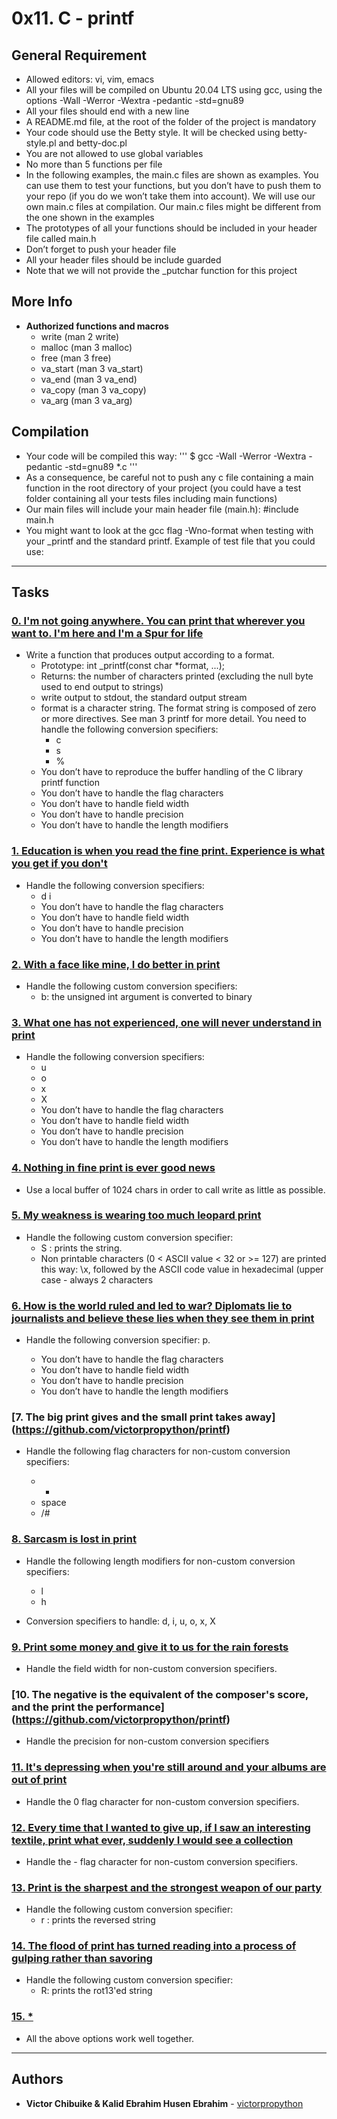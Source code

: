 # 0x11. C - printf

## General Requirement

* Allowed editors: vi, vim, emacs
* All your files will be compiled on Ubuntu 20.04 LTS using gcc, using the options -Wall -Werror -Wextra -pedantic -std=gnu89
* All your files should end with a new line
* A README.md file, at the root of the folder of the project is mandatory
* Your code should use the Betty style. It will be checked using betty-style.pl and betty-doc.pl
* You are not allowed to use global variables
* No more than 5 functions per file
* In the following examples, the main.c files are shown as examples. You can use them to test your functions, but you don’t have to push them to your repo (if you do we won’t take them into account). We will use our own main.c files at compilation. Our main.c files might be different from the one shown in the examples
* The prototypes of all your functions should be included in your header file called main.h
* Don’t forget to push your header file
* All your header files should be include guarded
* Note that we will not provide the _putchar function for this project

## More Info
* **Authorized functions and macros** 
  * write (man 2 write)
  * malloc (man 3 malloc)
  * free (man 3 free)
  * va_start (man 3 va_start)
  * va_end (man 3 va_end)
  * va_copy (man 3 va_copy)
  * va_arg (man 3 va_arg)

## Compilation 
* Your code will be compiled this way:
''' $ gcc -Wall -Werror -Wextra -pedantic -std=gnu89 *.c '''
* As a consequence, be careful not to push any c file containing a main function in the root directory of your project (you could have a test folder containing all your tests files including main functions)
* Our main files will include your main header file (main.h): #include main.h
* You might want to look at the gcc flag -Wno-format when testing with your _printf and the standard printf. Example of test file that you could use:

---
## Tasks

### [0. I'm not going anywhere. You can print that wherever you want to. I'm here and I'm a Spur for life](https://github.com/victorpropython/printf)

* Write a function that produces output according to a format.
  * Prototype: int _printf(const char *format, ...);
  * Returns: the number of characters printed (excluding the null byte used to end output to strings)
  * write output to stdout, the standard output stream
  * format is a character string. The format string is composed of zero or more directives. See man 3 printf for more detail. You need to handle the following conversion specifiers:
	* c
	* s
	* %
  * You don’t have to reproduce the buffer handling of the C library printf function
  * You don’t have to handle the flag characters
  * You don’t have to handle field width
  * You don’t have to handle precision
  * You don’t have to handle the length modifiers

### [1. Education is when you read the fine print. Experience is what you get if you don't](https://github.com/victorpropython/printf)

* Handle the following conversion specifiers:
  * d
i
  * You don’t have to handle the flag characters
  * You don’t have to handle field width
  * You don’t have to handle precision
  * You don’t have to handle the length modifiers

### [ 2. With a face like mine, I do better in print](https://github.com/victorpropython/printf)
* Handle the following custom conversion specifiers:
  * b: the unsigned int argument is converted to binary

### [3. What one has not experienced, one will never understand in print](https://github.com/victorpropython/printf)

* Handle the following conversion specifiers:
  * u
  * o
  * x
  * X
  * You don’t have to handle the flag characters
  * You don’t have to handle field width
  * You don’t have to handle precision
  * You don’t have to handle the length modifiers

### [4. Nothing in fine print is ever good news](https://github.com/victorpropython/printf)
* Use a local buffer of 1024 chars in order to call write as little as possible.

### [5. My weakness is wearing too much leopard print](https://github.com/victorpropython/printf)

* Handle the following custom conversion specifier:
  * S : prints the string.
  * Non printable characters (0 < ASCII value < 32 or >= 127) are printed this way: \x, followed by the ASCII code value in hexadecimal (upper case - always 2 characters

### [6. How is the world ruled and led to war? Diplomats lie to journalists and believe these lies when they see them in print](https://github.com/victorpropython/printf)

* Handle the following conversion specifier: p.

  * You don’t have to handle the flag characters
  * You don’t have to handle field width
  * You don’t have to handle precision
  * You don’t have to handle the length modifiers

### [7. The big print gives and the small print takes away] (https://github.com/victorpropython/printf)

* Handle the following flag characters for non-custom conversion specifiers:

  * +
  * space
  *  /#

### [8. Sarcasm is lost in print](https://github.com/victorpropython/printf)

* Handle the following length modifiers for non-custom conversion specifiers:

  * l
  * h
* Conversion specifiers to handle: d, i, u, o, x, X

### [9. Print some money and give it to us for the rain forests](https://github.com/victorpropython/printf)
* Handle the field width for non-custom conversion specifiers.

### [10. The negative is the equivalent of the composer's score, and the print the performance] (https://github.com/victorpropython/printf)
* Handle the precision for non-custom conversion specifiers

### [11. It's depressing when you're still around and your albums are out of print](https://github.com/victorpropython/printf)
* Handle the 0 flag character for non-custom conversion specifiers.

### [12. Every time that I wanted to give up, if I saw an interesting textile, print what ever, suddenly I would see a collection](https://github.com/victorpropython/printf)

* Handle the - flag character for non-custom conversion specifiers.

### [13. Print is the sharpest and the strongest weapon of our party](https://github.com/victorpropython/printf)

* Handle the following custom conversion specifier:
  * r : prints the reversed string

### [14. The flood of print has turned reading into a process of gulping rather than savoring](https://github.com/victorpropython/printf)
* Handle the following custom conversion specifier:
  * R: prints the rot13'ed string

### [15. * ](https://github.com/victorpropython/printf)
* All the above options work well together.
---
## Authors
* **Victor Chibuike & Kalid Ebrahim Husen Ebrahim** - [victorpropython](https://victorpropython/printf)









































































